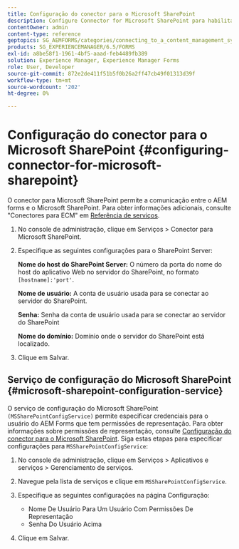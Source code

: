 ```yaml
---
title: Configuração do conector para o Microsoft SharePoint
description: Configure Connector for Microsoft SharePoint para habilitar a comunicação entre formulários AEM e Microsoft SharePoint.
contentOwner: admin
content-type: reference
geptopics: SG_AEMFORMS/categories/connecting_to_a_content_management_system
products: SG_EXPERIENCEMANAGER/6.5/FORMS
exl-id: a8be58f1-1961-4bf5-aaad-feb4489fb389
solution: Experience Manager, Experience Manager Forms
role: User, Developer
source-git-commit: 872e2de411f51b5f0b26a2ff47cb49f01313d39f
workflow-type: tm+mt
source-wordcount: '202'
ht-degree: 0%

---
```


# Configuração do conector para o Microsoft SharePoint {#configuring-connector-for-microsoft-sharepoint}

O conector para Microsoft SharePoint permite a comunicação entre o AEM forms e o Microsoft SharePoint. Para obter informações adicionais, consulte &quot;Conectores para ECM&quot; em [Referência de serviços](https://www.adobe.com/go/learn_aemforms_services_63).

1. No console de administração, clique em Serviços > Conector para Microsoft SharePoint.
1. Especifique as seguintes configurações para o SharePoint Server:

   **Nome do host do SharePoint Server:** O número da porta do nome do host do aplicativo Web no servidor do SharePoint, no formato `[hostname]:'port'`.

   **Nome de usuário:** A conta de usuário usada para se conectar ao servidor do SharePoint.

   **Senha:** Senha da conta de usuário usada para se conectar ao servidor do SharePoint

   **Nome do domínio:** Domínio onde o servidor do SharePoint está localizado.

1. Clique em Salvar.

## Serviço de configuração do Microsoft SharePoint {#microsoft-sharepoint-configuration-service}

O serviço de configuração do Microsoft SharePoint `(MSSharePointConfigService)` permite especificar credenciais para o usuário do AEM Forms que tem permissões de representação. Para obter informações sobre permissões de representação, consulte [Configuração do conector para o Microsoft SharePoint](https://help.adobe.com/en_US/AEMForms/6.1/SharePointConfig/index.html). Siga estas etapas para especificar configurações para `MSSharePointConfigService`:

1. No console de administração, clique em Serviços > Aplicativos e serviços > Gerenciamento de serviços.
1. Navegue pela lista de serviços e clique em `MSSharePointConfigService`.
1. Especifique as seguintes configurações na página Configuração:

   * Nome De Usuário Para Um Usuário Com Permissões De Representação
   * Senha Do Usuário Acima

1. Clique em Salvar.

